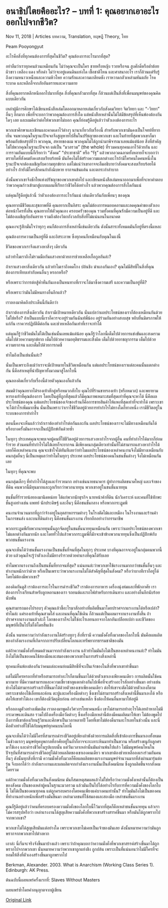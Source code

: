 # อนาธิปไตยคืออะไร? – บทที่ 1: คุณอยากเอาอะไรออกไปจากชีวิต?

Nov 11, 2018 | Articles บทความ, Translation, ทฤษฎี Theory, ไทย





Peam Pooyongyut

อะไรคือสิ่งที่ทุกคนต้องการที่สุดในชีวิต? คุณต้องการอะไรมากที่สุด?

อย่าลืมว่าเราทุกคนล้วนเหมือนกัน ไม่ว่าคุณจะเป็นใคร ชายหรือหญิง รวยหรือจน สูงศักดิ์หรือต่ำต้อย ผิวขาว เหลือง แดง หรือดำ ไม่ว่าจะอยู่แดนดินแห่งใด เชื้อชาติไหน และศาสนาอะไร เราก็ล้วนแต่รับรู้ถึงความหนาวเหน็บและความหิวโหย ความรักและความเกลียดชัง เราหวาดกลัวเหล่ามหันตภัย โรคระบาด และหลีกลี้จากภัยอันตรายและความตาย

สิ่งที่คุณอยากหลีกหนีออกไปมากที่สุด สิ่งที่คุณกลัวมากที่สุด ก็ล้วนแต่เป็นสิ่งที่เพื่อนมนุษย์ของคุณคิดแบบเดียวกัน

เหล่าผู้มีการศึกษาได้เขียนหนังสือเล่มโตออกมาหลายเล่มเกี่ยวกับสังคมวิทยา จิตวิทยา และ “-วิทยา” อื่นๆ อีกมาก เพื่อที่จะบอกว่าพวกคุณต้องการสิ่งใด แต่หนังสือเหล่านั้นไม่ได้มีข้อสรุปที่เห็นพ้องต้องกันใดๆ เลย และผมคิดว่าต่อให้พวกเขาไม่บอก คุณก็ย่อมรู้ดีอยู่แล้วว่าตัวเองต้องการอะไร

พวกเขาศึกษาและเขียนและคาดเดาไว้ต่างๆ นานาเกี่ยวกับเรื่องนี้ สำหรับพวกเขามันคงเป็นโจทย์ที่ยากเย็น จนพวกคุณในฐานะปัจเจกจึงสูญหายไปสิ้นในปรัชญาของพวกเขา และในท้ายที่สุดพวกเขาก็มาพร้อมกับข้อสรุปที่ว่า พวกคุณ, สหายของผม พวกคุณไม่ได้ถูกนำมาพิจารณาเลยแม้แต่น้อย สิ่งที่สำคัญไม่ใช่พวกคุณในฐานะปัจเจก แต่เป็น “มวลรวม” (the whole) ที่รวมคนทุกคนเอาไว้ด้วยกัน และการรวมกันแบบนี้ก็เรียกว่า “สังคม” “ประชาชาติ” หรือ “รัฐ” แล้วพวกอวดฉลาดทั้งหลายก็จะบอกว่า ตราบใดที่สังคมยังคงสงบเรียบร้อยดี มันก็คงไม่ได้สร้างความแตกต่างอะไรถ้ามีใครคนใดคนหนึ่งในฐานะปัจเจกต้องเผชิญกับความทุกข์ยาก แต่ไม่แน่ว่าเขาอาจจะลืมอธิบายว่าสังคมจะสงบเรียบร้อยได้อย่างไร ถ้ายังมีใครสักคนกำลังฉิบหาย ยากจนข้นแค้น และตกระกำลำบาก

ดังนั้นพวกเขาจึงชักใยแห่งปรัชญาของพวกเขาต่อไป และเขียนหนังสือเล่มหนาออกมาเพื่อที่จะหาคำตอบว่าพวกคุณก้าวเข้ามาสู่แบบแผนที่เรียกว่าชีวิตได้อย่างไร แล้วพวกคุณต้องการสิ่งใดกันแน่

แต่คุณก็รู้ดีอยู่แล้วนี่ ว่าตัวเองต้องการอะไรกันแน่ เช่นเดียวกันกับเพื่อนๆ ของคุณ

คุณอยากมีชีวิตและสุขภาพที่ดี คุณอยากเป็นอิสระ คุณไม่ต้องการหมอบคลานและลดคุณค่าของตัวเองต่อหน้าใครทั้งสิ้น คุณอยากให้ตัวคุณเอง ครอบครัวของคุณ รวมทั้งคนที่คุณรักมีความเป็นอยู่ที่ดี และไม่ต้องเผชิญกับอันตราย รวมถึงต้องวิตกกังวลกับสิ่งที่ไม่แน่นอนในอนาคต

คุณคงจะรู้สึกมั่นใจว่าทุกๆ คนก็ต้องการสิ่งเหล่านี้เช่นเดียวกัน ดังนั้นสาระทั้งหมดมันก็อยู่ที่ตรงนี้แหละ

คุณต้องการความเป็นอยู่ที่ดี และอิสระภาพ ซึ่งทุกคนก็เหมือนกับคุณในแง่นี้

ชีวิตของพวกเราจึงแสวงหาสิ่งๆ เดียวกัน

แล้วทำไมเราถึงไม่รวมมือกันแสวงหาด้วยการช่วยเหลือเกื้อกูลกันล่ะ?

ถ้าเราแสวงหาสิ่งเดียวกัน แล้วทำไมเราถึงคดโกง ปล้นชิง ฆ่าแกงกันเอง? คุณไม่มีสิทธิ์ในสิ่งที่คุณต้องการเทียบเท่ากับคนอื่นๆ หรอกหรือ?

หรือเพราะว่าการต่อสู้ห่ำหั่นกันเองเป็นหนทางที่เราจะได้มาซึ่งความเสรี และความเป็นอยู่ที่ดี?

หรือเพราะว่ามันไม่มีหนทางอื่นอีกแล้ว?

เราลองมาคิดถึงประเด็นนี้กันดีกว่า

ถ้าเราต้องการสิ่งเดียวกัน ถ้าเรามีเป้าหมายเดียวกัน นั่นแปลว่าผลประโยชน์ของเราก็ต้องเหมือนกันด้วยไม่ใช่หรือ? ถ้าเป็นแบบนี้เราก็ควรจะอยู่ร่วมกันฉันท์พี่น้อง อยู่ร่วมกันอย่างสงบสุข หยิบยื่นมิตรภาพให้แก่กัน เราควรปฏิบัติดีต่อกัน และช่วยเหลือกันเท่าที่เราจะทำได้

แต่คุณก็รู้ว่าชีวิตมันไม่ได้เป็นเช่นนั้นเลยแม้แต่น้อย คุณก็รู้ว่าโลกนี้เต็มไปด้วยการแข่งขันและสงคราม เต็มไปด้วยความทุกข์ยาก เต็มไปด้วยความอยุติธรรมและสิ่งผิด เต็มไปด้วยอาชญากรรม เต็มไปด้วยความยากจน และเต็มไปด้วยการกดขี่

ทำไมถึงเป็นเช่นนั้นล่ะ?

นั่นเป็นเพราะถึงแม้ว่าเราจะมีเป้าหมายในชีวิตเหมือนกัน แต่ผลประโยชน์ของเราแต่ละคนนั้นแตกต่างกัน นี่คือสาเหตุที่นำปัญหาทั้งมวลมาสู่โลกใบนี้

คุณลองคิดเกี่ยวกับเรื่องนี้ด้วยตัวคุณเองก็แล้วกัน

สมมติว่าคุณอยากได้รองเท้าสักคู่หรือหมวกสักใบ คุณไปที่ร้านขายรองเท้า (หรือหมวก) และพยายามหารองเท้าที่คุณต้องการ โดยเป็นคู่ที่ถูกที่สุดแล้วก็มีคุณภาพเหมาะสมที่สุดเท่าที่คุณจะหาได้ นี่คือผลประโยชน์ของคุณ แต่ผลประโยชน์ของเจ้าของร้านก็คือการขายสินค้าให้แพงที่สุดเท่าที่จะทำได้ เพราะเขาจะได้กำไรเพิ่มมากขึ้น นั่นเป็นเพราะว่าเราใช้ชีวิตอยู่ด้วยการทำกำไรไม่ทางใดก็ทางหนึ่ง เรามีชีวิตอยู่ในระบบของการทำกำไร

ตอนนี้คงจะเห็นแล้วว่าถ้าเราต้องทำกำไรต่อกันและกัน ผลประโยชน์ของเราจะไม่มีทางเหมือนกันได้ หรือบางครั้งมันอาจจะเป็นปฏิปักษ์กันด้วยซ้ำ

ในทุกๆ ประเทศคุณจะพบเจอผู้คนที่ใช้ชีวิตอยู่ด้วยการแสวงหากำไรจากผู้อื่น คนที่ทำกำไรได้มากก็ย่อมร่ำรวย ส่วนคนที่ทำกำไรไม่ได้เลยก็จะยากจน มีเพียงคนกลุ่มเดียวเท่านั้นที่ไม่สามารถแสวงหากำไรได้เลยก็คือเหล่าคนงาน คุณจะเข้าใจได้ทันทีเลยว่าทำไมผลประโยชน์ของเหล่าคนงานจึงไม่มีทางเหมือนกับคนกลุ่มอื่นๆ นี่เป็นเหตุผลว่าทำไมในทุกๆ ประเทศ ผลประโยชน์ของคนในชนชั้นต่างๆ จึงไม่เหมือนกันเลย

ในทุกๆ ที่คุณจะพบ



คนกลุ่มเล็กๆ ที่ทำกำไรได้สูงและร่ำรวยมาก อย่างเช่นนายธนาคาร ผู้ทำการผลิตขนาดใหญ่ และเจ้าของที่ดิน คนพวกนี้มีทุนมากและถูกเรียกว่าพวกนายทุน พวกเขาอยู่ในชนชั้นนายทุน

ชนชั้นที่ร่ำรวยน้อยลงมานิดหน่อย ได้แก่พวกนักธุรกิจ นายหน้าค้าที่ดิน นักวิเคราะห์ และคนที่ใช้ทักษะชั้นสูงอย่างเช่น แพทย์ นักประดิษฐ์ และอื่นๆ นี่คือชนชั้นกลาง หรือพวกกระฎุมพี

คนงานจำนวนมากที่ถูกว่าจ้างอยู่ในอุตสาหกรรมต่างๆ ในโรงตัดไม้และเหมือง ในโรงงานและร้านค้า ในการขนส่ง และบนที่ดินต่างๆ นี่คือชนชั้นแรงงาน เรียกอีกอย่างว่ากรรมาชีพ



พวกกระฎุมพีกับพวกนายทุนนั้นถูกจัดอยู่ในชนชั้นนายทุนเหมือนกัน เพราะว่าผลประโยชน์ของพวกเขาไม่แตกต่างกันมากนัก และโดยทั่วไปแล้วพวกกระฎุมพี่ก็มักจะเข้าข้างพวกนายทุนซึ่งเป็นปฏิปักษ์กับพวกชนชั้นแรงงาน

คุณจะเห็นได้ว่าชนชั้นแรงงานเป็นชนชั้นที่จนที่สุดในทุกๆ ประเทศ บางทีคุณอาจจะอยู่ในกลุ่มคนพวกนี้ด้วย แล้วคุณก็จะรู้ว่าตัวเองไม่มีทางร่ำรวยด้วยค่าแรงที่คุณได้รับเลย

ทำไมพวกแรงงานถึงเป็นชนชั้นที่ยากจนที่สุด? แน่นอนล่ะว่าพวกเขาใช้แรงงานมากกว่าชนชั้นอื่นๆ และทำงานหนักกว่าด้วย หรือเป็นเพราะว่าพวกแรงงานไม่ได้สำคัญที่สุดในสังคม? หรือว่าบางทีเราก็อยู่ได้โดยไม่ต้องมีพวกเขา?

ลองคิดกันดูสิ เราต้องการอะไรในการดำรงชีวิต? เราต้องการอาหาร เครื่องนุ่งห่มและที่พักอาศัย เราต้องการโรงเรียนสำหรับลูกหลานของเรา รถยนต์และรถไฟสำหรับการเดินทาง และอย่างอื่นอีกนับร้อยนับพัน

คุณสามารถมองไปรอบๆ ตัวคุณแล้วชี้อะไรมาสักอย่างที่ผลิตขึ้นมาโดยปราศจากแรงงานได้หรือเปล่า? ทำไมล่ะ แค่รองเท้าที่คุณสวมใส่ และถนนที่คุณใช้เดิน ก็ล้วนแต่เป็นผลมาจากแรงงานทั้งสิ้น ถ้าปราศจากแรงงานแล้วล่ะก็ โลกของเราก็จะไม่ใช่อะไรเลยนอกจากโลกอันเปลือยเปล่า และชีวิตของมนุษย์ก็เป็นไปไม่ได้โดยสิ้นเชิง

ดังนั้น หมายความว่ากำลังแรงงานได้สร้างทุกๆ สิ่งที่เรามี ความมั่งคั้งทั้งมวลของโลกใบนี้ มันคือผลผลิตของกำลังแรงงานที่เกิดจากการปรับเปลี่ยนโลกและทรัพยากรธรรมชาติของมัน

แต่ถ้าความมั่งคั่งทั้งหมดล้วนมาจากกำลังแรงงาน แล้วทำไมมันถึงไม่เป็นของเหล่าคนงานล่ะ? ทำไมมันถึงไม่ได้เป็นของคนใช้สองมือและสมองของพวกเขาในการสร้างสิ่งเหล่านี้

ทุกคนเห็นพ้องต้องกันว่าคนแต่ละคนย่อมมีสิทธิ์ที่จะเป็นเจ้าของในสิ่งที่พวกเขาทำขึ้นมา

แต่ไม่มีใครหรอกที่ทำหรือสามารถทำอะไรก็ตามขึ้นมาได้ด้วยตัวเขาเองเพียงคนเดียว การผลิตนั้นใช้คนมากมาย ที่มีความสามารถและความเชี่ยวชาญแตกต่างกันไปเพื่อที่จะสร้างอะไรสักอย่างขึ้นมา อย่างเช่นช่างไม้ไม่สามารถสร้างเก้าอี้ขึ้นมาได้ด้วยตัวของเขาเพียงคนเดียว ต่อให้เขาจะตัดไม้ด้วยตัวเองก็ตาม เพราะเขาต้องใช้เลื่อยและค้อน ตะปูและเครื่องมือต่างๆ ซึ่งเขาไม่สามารถสร้างสิ่งเหล่านี้ขึ้นมาเองได้ หรือต่อให้เขาทำได้เอง เขาก็ต้องมีวัตถุดิบก่อน อย่างเช่นเหล็ก ซึ่งต้องให้คนอื่นหามาให้อยู่ดี

หรือลองดูตัวอย่างเพิ่มเติม เราลองมาพูดถึงวิศวกรโยธาคนหนึ่ง เขาไม่สามารถทำอะไรได้เลยถ้าหากไม่มีกระดาษและดินสอ รวมไปถึงเครื่องมือวัดต่างๆ ซึ่งเครื่องมือเหล่านี้ต้องมีคนผลิตมาให้เขา ไม่ต้องพูดไปถึงการที่เขาต้องเรียนรู้วิชาและศึกษาเป็นเวลาหลายปี โดยที่เขาไม่ต้องดิ้นรนอะไรเลยในช่วงนั้น และนี่คือตัวอย่างที่ใช้ได้กับมนุษย์ทุกคนบนโลกนี้

คุณจะเห็นได้ว่าไม่มีใครที่สามารถดำรงชีวิตอยู่เพียงลำพังด้วยการผลิตสิ่งที่เข้าต้องการขึ้นมาเองทั้งหมด ในช่วงแรกๆ มนุษย์ยุคบุพกาลที่อาศัยอยู่ในถ้ำก็อาจจะกะเทาะหินมาทำเป็นขวาน หรือสร้างธนูกับลูกศรมาใช้เอง และดำรงชีวิตในรูปแบบนั้น แต่วันเวลาเหล่านั้นมันผ่านพ้นไปแล้ว ไม่มีมนุษย์คนไหนในปัจจุบันที่สามารถดำรงชีวิตอยู่ได้ด้วยผลลิตของเขาเองคนเดียว พวกเขาต้องช่วยเหลือลงแรงร่วมกันคนอื่นๆ ดังนั้นทุกสิ่งที่เรามี ความมั่งคั่งทั้งมวลก็คือผลผลิตของแรงงานมนุษย์จำนวนมากที่ส่งผ่านมารุ่นต่อรุ่น จึงบอกได้ว่า กำลังแรงงานและผลผลิตจากกำลังแรงงานนั้นเป็นสังคมนิยม ซึ่งถูกผลิตขึ้นจากสังคมโดยรวม

แต่ถ้าความมั่งคั่งทั้งมวลเป็นสังคมนิยม มันก็สมเหตุสมผลแล้วไม่ใช่หรือว่าความมั่งคั่งเหล่านั้นก็ต้องเป็นของสังคม เป็นของเหล่าผู้คนในฐานะมวลรวม แล้วมันเป็นไปได้อย่างไรกับการที่ความมั่งคั่งของโลกใบนี้ ไม่ได้เป็นของคนทุกคน แต่ถูกครอบครองโดยคนเพียงแค่บางคนเท่านั้น? ทำไมมันถึงไม่เป็นของคนที่ทำงานอย่างหนักเพื่อสร้างมันขึ้นมา เหล่ามวลชนที่ใช้สมองและสองมือ เหล่าชนชั้นแรงงาน

คุณก็รู้ดีอยู่แล้วว่าคนที่ครอบครองความมั่งคั่งของโลกใบนี้ไว้มากที่สุดก็คือเหล่าชนชั้นนายทุน แล้วเราไม่ควรสรุปหรือว่า เหล่าแรงงานได้สูญเสียความมั่งคั่งที่พวกเขาสร้างสรรค์ขึ้นมา หรือมันได้ถูกพรากไปจากพวกเขา?

พวกเขาไม่ได้สูญเสียมันแต่อย่างใด เพราะพวกเขาไม่เคยเป็นเจ้าของมันเลย ดังนั้นหมายความว่ามันถูกพรากจากพวกเขาไปต่างหาก

เอาล่ะ นี่เริ่มจะจริงจังขึ้นมาบ้างแล้ว เพราะว่าถ้าคุณบอกว่าความมั่งคั่งที่พวกเขาสรรค์สร้างขึ้นมาได้ถูกพรากไปจากพวกเขา นั่นหมายความว่าพวกเขาถูกแย่งชิง ถูกปล้น เพราะเป็นที่แน่นอนว่าไม่มีใครที่จะยอมให้สิ่งที่ตัวเองสร้างขึ้นมาถูกพรากไป



Berkman, Alexander. 2003. What is Anarchism (Working Class Series 1). Edinburgh: AK Press.



ต้นฉบับนี้เผยแพร่ครั้งแรกที่: Slaves Without Masters

เผยแพร่ซ้ำโดยคำอนุญาตจากผู้เขียน



[Original Link](https://www.dindeng.com/%e0%b8%ad%e0%b8%99%e0%b8%b2%e0%b8%98%e0%b8%b4%e0%b8%9b%e0%b9%84%e0%b8%95%e0%b8%a2%e0%b8%84%e0%b8%b7%e0%b8%ad%e0%b8%ad%e0%b8%b0%e0%b9%84%e0%b8%a3-%e0%b8%9a%e0%b8%97%e0%b8%97%e0%b8%b5-2/)